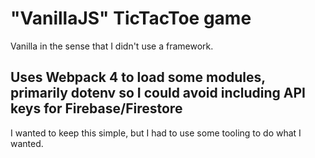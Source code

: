 # "VanillaJS" TicTacToe game

Vanilla in the sense that I didn't use a framework.

## Uses Webpack 4 to load some modules, primarily dotenv so I could avoid including API keys for Firebase/Firestore

I wanted to keep this simple, but I had to use some tooling to do what I wanted.
